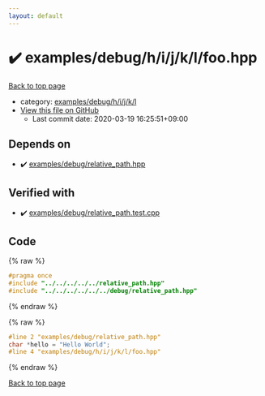 ```yaml
---
layout: default
---
```


<!-- mathjax config similar to math.stackexchange -->
<script type="text/javascript" async
  src="https://cdnjs.cloudflare.com/ajax/libs/mathjax/2.7.5/MathJax.js?config=TeX-MML-AM_CHTML">
</script>
<script type="text/x-mathjax-config">
  MathJax.Hub.Config({
    TeX: { equationNumbers: { autoNumber: "AMS" }},
    tex2jax: {
      inlineMath: [ ['$','$'] ],
      processEscapes: true
    },
    "HTML-CSS": { matchFontHeight: false },
    displayAlign: "left",
    displayIndent: "2em"
  });
</script>

<script type="text/javascript" src="https://cdnjs.cloudflare.com/ajax/libs/jquery/3.4.1/jquery.min.js"></script>
<script src="https://cdn.jsdelivr.net/npm/jquery-balloon-js@1.1.2/jquery.balloon.min.js" integrity="sha256-ZEYs9VrgAeNuPvs15E39OsyOJaIkXEEt10fzxJ20+2I=" crossorigin="anonymous"></script>
<script type="text/javascript" src="../../../../../../../../assets/js/copy-button.js"></script>
<link rel="stylesheet" href="../../../../../../../../assets/css/copy-button.css" />


# :heavy_check_mark: examples/debug/h/i/j/k/l/foo.hpp

<a href="../../../../../../../../index.html">Back to top page</a>

* category: <a href="../../../../../../../../index.html#0e490f8d9604c79efef385fa06283f64">examples/debug/h/i/j/k/l</a>
* <a href="{{ site.github.repository_url }}/blob/master/examples/debug/h/i/j/k/l/foo.hpp">View this file on GitHub</a>
    - Last commit date: 2020-03-19 16:25:51+09:00




## Depends on

* :heavy_check_mark: <a href="../../../../../relative_path.hpp.html">examples/debug/relative_path.hpp</a>


## Verified with

* :heavy_check_mark: <a href="../../../../../../../../verify/examples/debug/relative_path.test.cpp.html">examples/debug/relative_path.test.cpp</a>


## Code

<a id="unbundled"></a>
{% raw %}
```cpp
#pragma once
#include "../../../../../relative_path.hpp"
#include "../../../../../../debug/relative_path.hpp"

```
{% endraw %}

<a id="bundled"></a>
{% raw %}
```cpp
#line 2 "examples/debug/relative_path.hpp"
char *hello = "Hello World";
#line 4 "examples/debug/h/i/j/k/l/foo.hpp"

```
{% endraw %}

<a href="../../../../../../../../index.html">Back to top page</a>

